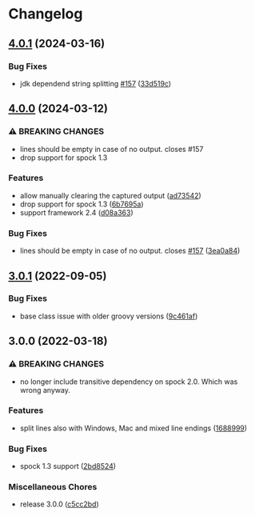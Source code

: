 # Changelog

## [4.0.1](https://github.com/joke/spock-outputcapture/compare/v4.0.0...v4.0.1) (2024-03-16)


### Bug Fixes

* jdk dependend string splitting [#157](https://github.com/joke/spock-outputcapture/issues/157) ([33d519c](https://github.com/joke/spock-outputcapture/commit/33d519cedd9bc0f79970be97e71e0183af1e5cf9))

## [4.0.0](https://github.com/joke/spock-outputcapture/compare/v3.0.1...v4.0.0) (2024-03-12)


### ⚠ BREAKING CHANGES

* lines should be empty in case of no output. closes #157
* drop support for spock 1.3

### Features

* allow manually clearing the captured output ([ad73542](https://github.com/joke/spock-outputcapture/commit/ad7354283e989734adbd550870095c273a25a6e1))
* drop support for spock 1.3 ([6b7695a](https://github.com/joke/spock-outputcapture/commit/6b7695ac7c1bd61231ab7948ccc3c41c2db690a8))
* support framework 2.4 ([d08a363](https://github.com/joke/spock-outputcapture/commit/d08a363fcac59035cbc7a13c4dfcb22b7521f6ff))


### Bug Fixes

* lines should be empty in case of no output. closes [#157](https://github.com/joke/spock-outputcapture/issues/157) ([3ea0a84](https://github.com/joke/spock-outputcapture/commit/3ea0a84ac9a22e4bfed6ad454301b86438868d70))

## [3.0.1](https://github.com/joke/spock-outputcapture/compare/v3.0.0...v3.0.1) (2022-09-05)


### Bug Fixes

* base class issue with older groovy versions ([9c461af](https://github.com/joke/spock-outputcapture/commit/9c461af3d5fc8e655b40e358feeae5c488b3b0d0))

## 3.0.0 (2022-03-18)


### ⚠ BREAKING CHANGES

* no longer include transitive dependency on spock 2.0. Which was wrong anyway.

### Features

* split lines also with Windows, Mac and mixed line endings ([1688999](https://github.com/joke/spock-outputcapture/commit/16889998d25ff2ee44734635026cc0b543cfcffe))


### Bug Fixes

* spock 1.3 support ([2bd8524](https://github.com/joke/spock-outputcapture/commit/2bd8524bb829572a947318831c28b92787a598d8))


### Miscellaneous Chores

* release 3.0.0 ([c5cc2bd](https://github.com/joke/spock-outputcapture/commit/c5cc2bd62eba5be431cd309c4502fbdcfddcf649))
